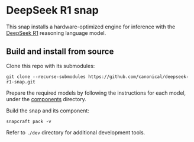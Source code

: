 # DeepSeek R1 snap

This snap installs a hardware-optimized engine for inference with the [DeepSeek R1](https://github.com/deepseek-ai/DeepSeek-R1) reasoning language model.

## Build and install from source

Clone this repo with its submodules:
```shell
git clone --recurse-submodules https://github.com/canonical/deepseek-r1-snap.git
```

Prepare the required models by following the instructions for each model, under the [components](./components) directory. 

Build the snap and its component:
```shell
snapcraft pack -v
```

Refer to `./dev` directory for additional development tools.
